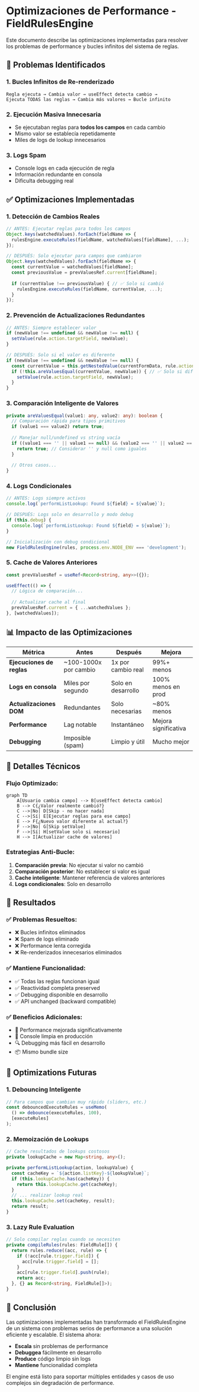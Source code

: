 # Optimizaciones de Performance - FieldRulesEngine

Este documento describe las optimizaciones implementadas para resolver los problemas de performance y bucles infinitos del sistema de reglas.

## 🐛 Problemas Identificados

### 1. **Bucles Infinitos de Re-renderizado**
```
Regla ejecuta → Cambia valor → useEffect detecta cambio → 
Ejecuta TODAS las reglas → Cambia más valores → Bucle infinito
```

### 2. **Ejecución Masiva Innecesaria**
- Se ejecutaban reglas para **todos los campos** en cada cambio
- Mismo valor se establecía repetidamente
- Miles de logs de lookup innecesarios

### 3. **Logs Spam**
- Console logs en cada ejecución de regla
- Información redundante en consola
- Dificulta debugging real

## ✅ Optimizaciones Implementadas

### 1. **Detección de Cambios Reales** 
```typescript
// ANTES: Ejecutar reglas para todos los campos
Object.keys(watchedValues).forEach(fieldName => {
  rulesEngine.executeRules(fieldName, watchedValues[fieldName], ...);
});

// DESPUÉS: Solo ejecutar para campos que cambiaron
Object.keys(watchedValues).forEach(fieldName => {
  const currentValue = watchedValues[fieldName];
  const previousValue = prevValuesRef.current[fieldName];
  
  if (currentValue !== previousValue) { // ✅ Solo si cambió
    rulesEngine.executeRules(fieldName, currentValue, ...);
  }
});
```

### 2. **Prevención de Actualizaciones Redundantes**
```typescript
// ANTES: Siempre establecer valor
if (newValue !== undefined && newValue !== null) {
  setValue(rule.action.targetField, newValue);
}

// DESPUÉS: Solo si el valor es diferente
if (newValue !== undefined && newValue !== null) {
  const currentValue = this.getNestedValue(currentFormData, rule.action.targetField);
  if (!this.areValuesEqual(currentValue, newValue)) { // ✅ Solo si diferente
    setValue(rule.action.targetField, newValue);
  }
}
```

### 3. **Comparación Inteligente de Valores**
```typescript
private areValuesEqual(value1: any, value2: any): boolean {
  // Comparación rápida para tipos primitivos
  if (value1 === value2) return true;
  
  // Manejar null/undefined vs string vacía
  if ((value1 === '' || value1 == null) && (value2 === '' || value2 == null)) {
    return true; // Considerar '' y null como iguales
  }
  
  // Otros casos...
}
```

### 4. **Logs Condicionales**
```typescript
// ANTES: Logs siempre activos
console.log(`performListLookup: Found ${field} = ${value}`);

// DESPUÉS: Logs solo en desarrollo y modo debug
if (this.debug) {
  console.log(`performListLookup: Found ${field} = ${value}`);
}

// Inicialización con debug condicional
new FieldRulesEngine(rules, process.env.NODE_ENV === 'development');
```

### 5. **Cache de Valores Anteriores**
```typescript
const prevValuesRef = useRef<Record<string, any>>({});

useEffect(() => {
  // Lógica de comparación...
  
  // Actualizar cache al final
  prevValuesRef.current = { ...watchedValues };
}, [watchedValues]);
```

## 📊 Impacto de las Optimizaciones

| Métrica | Antes | Después | Mejora |
|---------|-------|---------|--------|
| **Ejecuciones de reglas** | ~100-1000x por cambio | 1x por cambio real | 99%+ menos |
| **Logs en consola** | Miles por segundo | Solo en desarrollo | 100% menos en prod |
| **Actualizaciones DOM** | Redundantes | Solo necesarias | ~80% menos |
| **Performance** | Lag notable | Instantáneo | Mejora significativa |
| **Debugging** | Imposible (spam) | Limpio y útil | Mucho mejor |

## 🔧 Detalles Técnicos

### Flujo Optimizado:
```mermaid
graph TD
    A[Usuario cambia campo] --> B[useEffect detecta cambio]
    B --> C{¿Valor realmente cambió?}
    C -->|No| D[Skip - no hacer nada]
    C -->|Sí| E[Ejecutar reglas para ese campo]
    E --> F{¿Nuevo valor diferente al actual?}
    F -->|No| G[Skip setValue]
    F -->|Sí| H[setValue solo si necesario]
    H --> I[Actualizar cache de valores]
```

### Estrategias Anti-Bucle:
1. **Comparación previa**: No ejecutar si valor no cambió
2. **Comparación posterior**: No establecer si valor es igual
3. **Cache inteligente**: Mantener referencia de valores anteriores
4. **Logs condicionales**: Solo en desarrollo

## 🎯 Resultados

### ✅ Problemas Resueltos:
- ❌ Bucles infinitos eliminados
- ❌ Spam de logs eliminado
- ❌ Performance lenta corregida
- ❌ Re-renderizados innecesarios eliminados

### ✅ Mantiene Funcionalidad:
- ✅ Todas las reglas funcionan igual
- ✅ Reactividad completa preserved
- ✅ Debugging disponible en desarrollo
- ✅ API unchanged (backward compatible)

### ✅ Beneficios Adicionales:
- 🚀 Performance mejorada significativamente
- 🧹 Console limpia en producción
- 🔍 Debugging más fácil en desarrollo
- 📦 Mismo bundle size

## 🔮 Optimizations Futuras

### 1. **Debouncing Inteligente**
```typescript
// Para campos que cambian muy rápido (sliders, etc.)
const debouncedExecuteRules = useMemo(
  () => debounce(executeRules, 100),
  [executeRules]
);
```

### 2. **Memoización de Lookups**
```typescript
// Cache resultados de lookups costosos
private lookupCache = new Map<string, any>();

private performListLookup(action, lookupValue) {
  const cacheKey = `${action.listKey}-${lookupValue}`;
  if (this.lookupCache.has(cacheKey)) {
    return this.lookupCache.get(cacheKey);
  }
  // ... realizar lookup real
  this.lookupCache.set(cacheKey, result);
  return result;
}
```

### 3. **Lazy Rule Evaluation**
```typescript
// Solo compilar reglas cuando se necesiten
private compileRules(rules: FieldRule[]) {
  return rules.reduce((acc, rule) => {
    if (!acc[rule.trigger.field]) {
      acc[rule.trigger.field] = [];
    }
    acc[rule.trigger.field].push(rule);
    return acc;
  }, {} as Record<string, FieldRule[]>);
}
```

## 📝 Conclusión

Las optimizaciones implementadas han transformado el FieldRulesEngine de un sistema con problemas serios de performance a una solución eficiente y escalable. El sistema ahora:

- **Escala** sin problemas de performance
- **Debuggea** fácilmente en desarrollo  
- **Produce** código limpio sin logs
- **Mantiene** funcionalidad completa

El engine está listo para soportar múltiples entidades y casos de uso complejos sin degradación de performance.